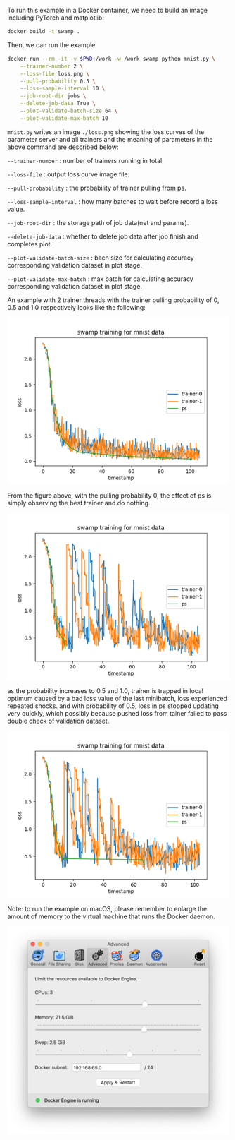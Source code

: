 To run this example in a Docker container, we need to build an image including PyTorch and matplotlib:

```bash
docker build -t swamp .
```

Then, we can run the example

```bash
docker run --rm -it -v $PWD:/work -w /work swamp python mnist.py \
    --trainer-number 2 \
    --loss-file loss.png \
    --pull-probability 0.5 \
    --loss-sample-interval 10 \
    --job-root-dir jobs \
    --delete-job-data True \
    --plot-validate-batch-size 64 \
    --plot-validate-max-batch 10
```

`mnist.py` writes an image `./loss.png` showing the loss curves of the parameter server and all trainers and the meaning of parameters in the above command are described below:

`--trainer-number` : number of trainers running in total.

`--loss-file` : output loss curve image file.

`--pull-probability` : the probability of trainer pulling from ps.

`--loss-sample-interval` : how many batches to wait before record a loss value. 

`--job-root-dir` : the storage path of job data(net and params). 

`--delete-job-data` : whether to delete job data after job finish and completes plot.

`--plot-validate-batch-size` : bach size for calculating accuracy corresponding validation dataset in plot stage.

`--plot-validate-max-batch` : max batch for calculating accuracy corresponding validation dataset in plot stage. 

An example with 2 trainer threads with the trainer pulling probability of 0, 0.5 and 1.0 respectively looks like the following:

![](curves/loss_with_pull_prob_0.png)

From the figure above, with the pulling probability 0, the effect of ps is simply observing the best trainer and do nothing.

![](curves/loss_with_pull_prob_0_5.png)

as the probability increases to 0.5 and 1.0, trainer is trapped in local optimum caused by a bad loss value of the last minibatch, loss experienced repeated shocks. and with probability of 0.5, loss in ps stopped updating very quickly, which possibly because pushed loss from tainer failed to pass double check of validation dataset.

![](curves/loss_with_pull_prob_1.png)

Note: to run the example on macOS, please remember to enlarge the amount of memory to the virtual machine that runs the Docker daemon.

![](docker-macos.png)
